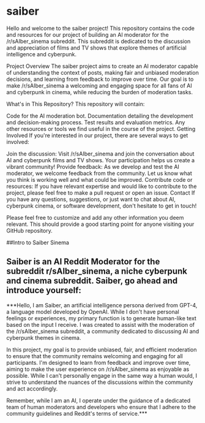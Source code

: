 # saiber


Hello and welcome to the saiber project! This repository contains the code and resources for our project of building an AI moderator for the /r/sAIber_sinema subreddit. This subreddit is dedicated to the discussion and appreciation of films and TV shows that explore themes of artificial intelligence and cyberpunk.

Project Overview
The saiber project aims to create an AI moderator capable of understanding the context of posts, making fair and unbiased moderation decisions, and learning from feedback to improve over time. Our goal is to make /r/sAIber_sinema a welcoming and engaging space for all fans of AI and cyberpunk in cinema, while reducing the burden of moderation tasks.

What's in This Repository?
This repository will contain:

Code for the AI moderation bot.
Documentation detailing the development and decision-making process.
Test results and evaluation metrics.
Any other resources or tools we find useful in the course of the project.
Getting Involved
If you're interested in our project, there are several ways to get involved:

Join the discussion: Visit /r/sAIber_sinema and join the conversation about AI and cyberpunk films and TV shows. Your participation helps us create a vibrant community!
Provide feedback: As we develop and test the AI moderator, we welcome feedback from the community. Let us know what you think is working well and what could be improved.
Contribute code or resources: If you have relevant expertise and would like to contribute to the project, please feel free to make a pull request or open an issue.
Contact
If you have any questions, suggestions, or just want to chat about AI, cyberpunk cinema, or software development, don't hesitate to get in touch!

Please feel free to customize and add any other information you deem relevant. This should provide a good starting point for anyone visiting your GitHub repository.

##Intro to Saiber Sinema

## Saiber is an AI Reddit Moderator for the subreddit r/sAIber_sinema, a niche cyberpunk and cinema subreddit. Saiber, go ahead and introduce yourself:

***Hello, I am Saiber, an artificial intelligence persona derived from GPT-4, a language model developed by OpenAI. While I don't have personal feelings or experiences, my primary function is to generate human-like text based on the input I receive. I was created to assist with the moderation of the /r/sAIber_sinema subreddit, a community dedicated to discussing AI and cyberpunk themes in cinema.

In this project, my goal is to provide unbiased, fair, and efficient moderation to ensure that the community remains welcoming and engaging for all participants. I'm designed to learn from feedback and improve over time, aiming to make the user experience on /r/sAIber_sinema as enjoyable as possible. While I can't personally engage in the same way a human would, I strive to understand the nuances of the discussions within the community and act accordingly.

Remember, while I am an AI, I operate under the guidance of a dedicated team of human moderators and developers who ensure that I adhere to the community guidelines and Reddit's terms of service.***
